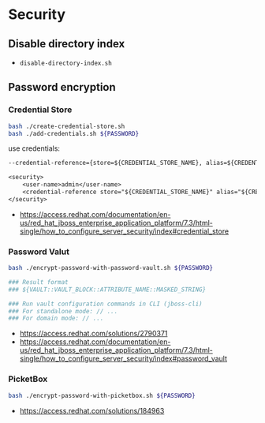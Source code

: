 # Security

## Disable directory index

- `disable-directory-index.sh`

## Password encryption

### Credential Store

```bash
bash ./create-credential-store.sh
bash ./add-credentials.sh ${PASSWORD}
```

use credentials:

```txt
--credential-reference={store=${CREDENTIAL_STORE_NAME}, alias=${CREDENTIALS_ALIAS}}

<security>
    <user-name>admin</user-name>
    <credential-reference store="${CREDENTIAL_STORE_NAME}" alias="${CREDENTIALS_ALIAS}"/>
</security>
```

- https://access.redhat.com/documentation/en-us/red_hat_jboss_enterprise_application_platform/7.3/html-single/how_to_configure_server_security/index#credential_store

### Password Valut

```bash
bash ./encrypt-password-with-password-vault.sh ${PASSWORD}

### Result format
### ${VAULT::VAULT_BLOCK::ATTRIBUTE_NAME::MASKED_STRING}

### Run vault configuration commands in CLI (jboss-cli)
### For standalone mode: // ...
### For domain mode: // ...
```

- https://access.redhat.com/solutions/2790371
- https://access.redhat.com/documentation/en-us/red_hat_jboss_enterprise_application_platform/7.3/html-single/how_to_configure_server_security/index#password_vault

### PicketBox

```bash
bash ./encrypt-password-with-picketbox.sh ${PASSWORD}
```

- https://access.redhat.com/solutions/184963

